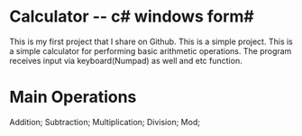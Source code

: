 #  Calculator -- c# windows form#

This is my first project that I share on Github. 
This is a simple project. 
This is a simple calculator for performing basic arithmetic operations. 
The program receives input via keyboard(Numpad) as well and etc function. 

#  Main Operations

 Addition;
 Subtraction;
 Multiplication;
 Division;
 Mod;
 
